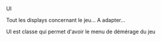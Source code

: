UI 

Tout les displays concernant le jeu... 
A adapter... 

UI est classe qui permet d'avoir le menu de démérage du jeu
